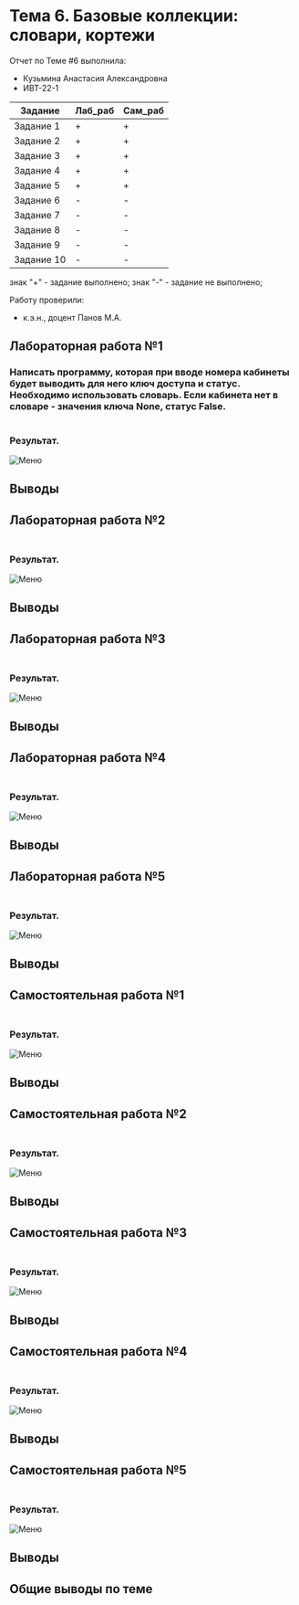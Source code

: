 # Тема 6. Базовые коллекции: словари, кортежи
Отчет по Теме #6 выполнила:
- Кузьмина Анастасия Александровна
- ИВТ-22-1

| Задание | Лаб_раб | Сам_раб |
| ------ | ------ | ------ |
| Задание 1 | + | + |
| Задание 2 | + | + |
| Задание 3 | + | + |
| Задание 4 | + | + |
| Задание 5 | + | + |
| Задание 6 | - | - |
| Задание 7 | - | - |
| Задание 8 | - | - |
| Задание 9 | - | - |
| Задание 10 | - | - |

знак "+" - задание выполнено; знак "-" - задание не выполнено;

Работу проверили:
- к.э.н., доцент Панов М.А.

## Лабораторная работа №1
### Написать программу, которая при вводе номера кабинеты будет выводить для него ключ доступа и статус. Необходимо использовать словарь. Если кабинета нет в словаре - значения ключа None, статус False. 

```python

```
### Результат.
![Меню]()

## Выводы

## Лабораторная работа №2
### 

```python

```
### Результат.
![Меню]()

## Выводы

## Лабораторная работа №3
### 

```python

```
### Результат.
![Меню]()

## Выводы

## Лабораторная работа №4
### 

```python

```
### Результат.
![Меню]()

## Выводы

## Лабораторная работа №5
### 

```python

```
### Результат.
![Меню]()

## Выводы

## Самостоятельная работа №1
### 

```python

```
### Результат.
![Меню]()

## Выводы
  
## Самостоятельная работа №2
### 

```python

```
### Результат.
![Меню]()

## Выводы
  
## Самостоятельная работа №3
### 

```python

```
### Результат.
![Меню]()

## Выводы
  
## Самостоятельная работа №4
### 

```python

```
### Результат.
![Меню]()

## Выводы
  
## Самостоятельная работа №5
### 

```python

```
### Результат.
![Меню]()

## Выводы
  
## Общие выводы по теме
